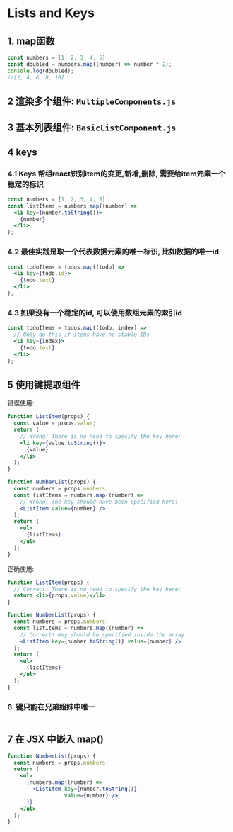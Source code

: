# **Lists and Keys**

## 1. map函数

```js
const numbers = [1, 2, 3, 4, 5];
const doubled = numbers.map((number) => number * 2);
console.log(doubled);
//[2, 4, 6, 8, 10]
```

## 2 渲染多个组件: ``MultipleComponents.js``

## 3 基本列表组件: ``BasicListComponent.js``

## 4 keys

### 4.1 Keys 帮组react识别item的变更,新增,删除, 需要给item元素一个稳定的标识

```jsx
const numbers = [1, 2, 3, 4, 5];
const listItems = numbers.map((number) =>
  <li key={number.toString()}>
    {number}
  </li>
);
```

### 4.2 最佳实践是取一个代表数据元素的唯一标识, 比如数据的唯一id

```jsx
const todoItems = todos.map((todo) =>
  <li key={todo.id}>
    {todo.text}
  </li>
);
```

### 4.3 如果没有一个稳定的id, 可以使用数组元素的索引id

```jsx
const todoItems = todos.map((todo, index) =>
  // Only do this if items have no stable IDs
  <li key={index}>
    {todo.text}
  </li>
);
```

## 5 使用键提取组件

错误使用:

```jsx
function ListItem(props) {
  const value = props.value;
  return (
    // Wrong! There is no need to specify the key here:
    <li key={value.toString()}>
      {value}
    </li>
  );
}

function NumberList(props) {
  const numbers = props.numbers;
  const listItems = numbers.map((number) =>
    // Wrong! The key should have been specified here:
    <ListItem value={number} />
  );
  return (
    <ul>
      {listItems}
    </ul>
  );
}

```

正确使用:

```jsx
function ListItem(props) {
  // Correct! There is no need to specify the key here:
  return <li>{props.value}</li>;
}

function NumberList(props) {
  const numbers = props.numbers;
  const listItems = numbers.map((number) =>
    // Correct! Key should be specified inside the array.
    <ListItem key={number.toString()} value={number} />
  );
  return (
    <ul>
      {listItems}
    </ul>
  );
}
```

### 6. 键只能在兄弟姐妹中唯一

```jsx

```

## 7 在 JSX 中嵌入 map()

```jsx
function NumberList(props) {
  const numbers = props.numbers;
  return (
    <ul>
      {numbers.map((number) =>
        <ListItem key={number.toString()}
                  value={number} />
      )}
    </ul>
  );
}
```
